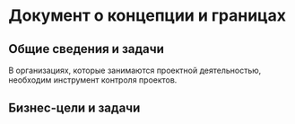 # Документ о концепции и границах
## Общие сведения и задачи
В организациях, которые занимаются проектной деятельностью, необходим инструмент контроля проектов.

## Бизнес-цели и задачи
